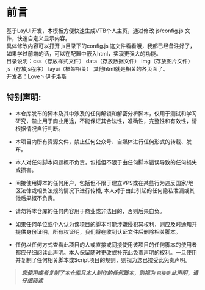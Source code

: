 # 前言

基于LayUI开发，本模板方便快速生成VTB个人主页，通过修改 js/config.js 文件，快速自定义显示内容。  
具体修改内容可以打开 js目录下的config.js 这文件看看哦，我都已经备注好了，如果学过前端的话，可以在配置中嵌入html，实现更强大的功能。  
目录说明：css（存放样式文件）  data（存放数据文件）  img（存放图片文件）  js（存放js程序）  layui（框架相关）  其他html就是相关的各页面了。  
开发者：Love丶伊卡洛斯  

## 特别声明:

- 本仓库发布的脚本及其中涉及的任何解锁和解密分析脚本，仅用于测试和学习研究，禁止用于商业用途，不能保证其合法性，准确性，完整性和有效性，请根据情况自行判断。

- 本项目内所有资源文件，禁止任何公众号、自媒体进行任何形式的转载、发布。

- 本人对任何脚本问题概不负责，包括但不限于由任何脚本错误导致的任何损失或损害。

- 间接使用脚本的任何用户，包括但不限于建立VPS或在某些行为违反国家/地区法律或相关法规的情况下进行传播, 本人对于由此引起的任何隐私泄漏或其他后果概不负责。

- 请勿将本仓库的任何内容用于商业或非法目的，否则后果自负。

- 如果任何单位或个人认为该项目的脚本可能涉嫌侵犯其权利，则应及时通知并提供身份证明，所有权证明，我们将在收到认证文件后删除相关脚本。

- 任何以任何方式查看此项目的人或直接或间接使用该项目的任何脚本的使用者都应仔细阅读此声明。本人保留随时更改或补充此免责声明的权利。一旦使用并复制了任何相关脚本或Script项目的规则，则视为您已接受此免责声明。

> ***您使用或者复制了本仓库且本人制作的任何脚本，则视为 `已接受` 此声明，请仔细阅读***
